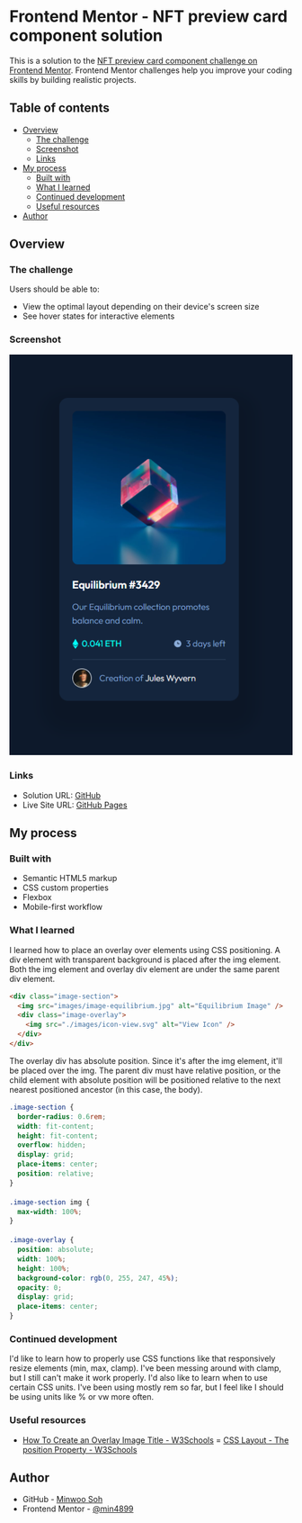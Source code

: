 # Frontend Mentor - NFT preview card component solution

This is a solution to the [NFT preview card component challenge on Frontend Mentor](https://www.frontendmentor.io/challenges/nft-preview-card-component-SbdUL_w0U). Frontend Mentor challenges help you improve your coding skills by building realistic projects. 

## Table of contents

- [Overview](#overview)
  - [The challenge](#the-challenge)
  - [Screenshot](#screenshot)
  - [Links](#links)
- [My process](#my-process)
  - [Built with](#built-with)
  - [What I learned](#what-i-learned)
  - [Continued development](#continued-development)
  - [Useful resources](#useful-resources)
- [Author](#author)

## Overview

### The challenge

Users should be able to:

- View the optimal layout depending on their device's screen size
- See hover states for interactive elements

### Screenshot

![](./screenshot.png)

### Links

- Solution URL: [GitHub](https://github.com/min4899/Frontend-Mentor-NFT-Preview-Card)
- Live Site URL: [GitHub Pages](https://min4899.github.io/Frontend-Mentor-NFT-Preview-Card/)

## My process

### Built with

- Semantic HTML5 markup
- CSS custom properties
- Flexbox
- Mobile-first workflow

### What I learned

I learned how to place an overlay over elements using CSS positioning. A div element with transparent background is placed after the img element. Both the img element and overlay div element are under the same parent div element.

```html
<div class="image-section">
  <img src="images/image-equilibrium.jpg" alt="Equilibrium Image" />
  <div class="image-overlay">
    <img src="./images/icon-view.svg" alt="View Icon" />
  </div>
</div>
```

The overlay div has absolute position. Since it's after the img element, it'll be placed over the img. 
The parent div must have relative position, or the child element with absolute position will be positioned relative to the next nearest positioned ancestor (in this case, the body).

```css
.image-section {
  border-radius: 0.6rem;
  width: fit-content;
  height: fit-content;
  overflow: hidden;
  display: grid;
  place-items: center;
  position: relative;
}

.image-section img {
  max-width: 100%;
}

.image-overlay {
  position: absolute;
  width: 100%;
  height: 100%;
  background-color: rgb(0, 255, 247, 45%);
  opacity: 0;
  display: grid;
  place-items: center;
}
```

### Continued development

I'd like to learn how to properly use CSS functions like that responsively resize elements (min, max, clamp). I've been messing around with clamp, but I still can't make it work properly.
I'd also like to learn when to use certain CSS units. I've been using mostly rem so far, but I feel like I should be using units like % or vw more often.

### Useful resources

- [How To Create an Overlay Image Title - W3Schools](https://www.w3schools.com/howto/tryit.asp?filename=tryhow_css_image_overlay_title)
= [CSS Layout - The position Property - W3Schools](https://www.w3schools.com/css/css_positioning.asp)

## Author

- GitHub - [Minwoo Soh](https://github.com/min4899)
- Frontend Mentor - [@min4899](https://www.frontendmentor.io/profile/min4899)
